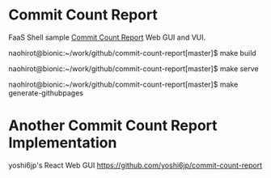 # Commit Count Report

FaaS Shell sample [Commit Count Report][1] Web GUI and VUI.

[1]: https://github.com/NaohiroTamura/faasshell/blob/master/samples/demo_commit_count_report.md "Commit Count Report"

naohirot@bionic:~/work/github/commit-count-report[master]$ make build

naohirot@bionic:~/work/github/commit-count-report[master]$ make serve

naohirot@bionic:~/work/github/commit-count-report[master]$ make generate-githubpages


# Another Commit Count Report Implementation

yoshi6jp's React Web GUI https://github.com/yoshi6jp/commit-count-report
